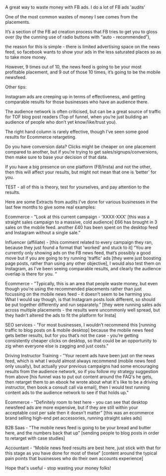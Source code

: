 A great way to waste money with FB ads.
I do a lot of FB ads 'audits'

One of the most common wastes of money I see comes from the placements.

It’s a section of the FB ad creation process that FB tries to get you to gloss over (by the cunning use of radio buttons with “auto - recommended”),

the reason for this is simple - there is limited advertising space on the news feed, so facebook wants to show your ads in the less saturated places so as to take more money.

However, 9 times out of 10, the news feed is going to be your most profitable placement, and 9 out of those 10 times, it’s going to be the mobile newsfeed.

Other tips:

Instagram ads are creeping up in terms of effectiveness, and getting comparable results for those businesses who have an audience there.

The audience network is often criticised, but can be a great source of traffic for TOF blog post readers (Top of funnel, when you’re just building an audience of people who don’t yet know/like/trust you).

The right hand column is rarely effective, though I’ve seen some good results for Ecommerce retargeting.

Do you have conversion data? Clicks might be cheaper on one placement compared to another, but if you’re trying to get sales/signups/conversions, then make sure to base your decision of that data.

If you have a big presence on one platform (FB/Insta) and not the other, then this will affect your results, but might not mean that one is ‘better’ for you.

TEST - all of this is theory, test for yourselves, and pay attention to the results.

Here are some Extracts from audits I’ve done for various businesses in the last few months to give some real examples:

Ecommerce - 
"Look at this current campaign - ‘XXXX-XXX’ [this was a straight sales campaign to a massive, cold audience]
£66 has brought in 3 sales on the mobile feed. another £40 has been spent on the desktop feed and Instagram without a single sale.”

Influencer (affiliate) - [this comment related to every campaign they ran, because they just found a format that 'worked' and stuck to it]
“You are currently only showing ads on the FB news feed, that’s possibly a good move but if you are going to try running 'traffic' ads [they were just boosting page posts, rather than using any other objective], I would also test them on Instagram, as I’ve been seeing comparable results, and clearly the audience overlap is there for you. “

Ecommerce - 
"Typically, this is an area that people waste money, but even though you’re using the recommended placements rather than just focussing on the mobile news feed - it doesn’t seem to be harming you. What I would say though, is that Instagram posts look different, so should be put together differently and run separately.” [they were running sales ads across multiple placements - the results were uncommonly well spread, but they hadn't altered the ads to fit the platform for Insta]

SEO services - 
"For most businesses, I wouldn’t recommend this [running traffic to blog posts on & mobile desktop] because the mobile news feed gets better results, but for you that’s not the case - you’re getting consistently cheaper clicks on desktop, so that could be an opportunity to zig when everyone else is zagging and just costs."

Driving Instructor Training - 
"Your recent ads have been just on the news feed, which is what I would almost always recommend (mobile news feed only usually), but actually your previous campaigns had some encouraging results from the audience network, so if you follow my strategy suggestion from above [his funnel was to put out content around the FAQ's he gets, then retarget them to an ebook he wrote about what it's like to be a driving instructor, then book a consult call via email], then I would test running content ads to the audience network to see if that holds up."

Ecommerce - 
"Definitely room to test here - you can see that desktop newsfeed ads are more expensive, but if they are still within your acceptable cost per sale then it doesn't matter” [this was an ecommerce brand selling high-end pet accessories, running straight sales ads]

B2B Saas -
"The mobile news feed is going to be your bread and butter here, and the numbers back that up” [sending people to blog posts in order to retarget with case studies]

Accountant - 
“Mobile news feed results are best here, just stick with that for this stage as you have done for most of these" [content around the typical pain points that businesses who do their own accounts experience]

Hope that's useful - stop wasting your money folks!
